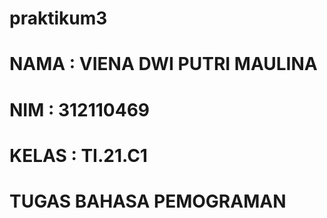 # praktikum3
# NAMA  :   VIENA DWI PUTRI MAULINA
# NIM   :   312110469
# KELAS :   TI.21.C1
# TUGAS BAHASA PEMOGRAMAN
